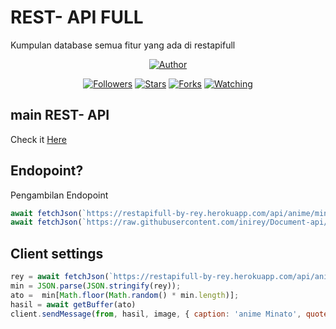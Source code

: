 
 
# REST- API FULL 
Kumpulan database semua fitur yang ada di restapifull
<p align="center">
</p>
<p align="center">
<a href="https://github.com/zeeoneofc"><img title="Author" src="https://img.shields.io/badge/Author-Rey-orange.svg?style=for-the-badge&logo=github"></a>
</p>
<p align="center">
<a href="https://github.com/inirey/followers"><img title="Followers" src="https://img.shields.io/github/followers/inirey?color=red&style=flat-square"></a>
<a href="https://github.com/inirey/Document-api/stargazers/"><img title="Stars" src="https://img.shields.io/github/stars/inirey/Document-api?color=blue&style=flat-square"></a>
<a href="https://github.com/inirey/Document-api/network/members"><img title="Forks" src="https://img.shields.io/github/forks/inirey/Document-api?color=red&style=flat-square"></a>
<a href="https://github.com/inirey/Document-api/watchers"><img title="Watching" src="https://img.shields.io/github/watchers/inirey/Document-api?label=Watchers&color=blue&style=flat-square"></a>
</p>

## main REST- API
Check it [Here](https://restapifull-by-rey.herokuapp.com/api)


## Endopoint?
Pengambilan Endopoint
```js
await fetchJson(`https://restapifull-by-rey.herokuapp.com/api/anime/minato?apikey=administrator`, {method: 'get'})
await fetchJson(`https://raw.githubusercontent.com/inirey/Document-api/main/minato.json`)
```
## Client settings

```js
rey = await fetchJson(`https://restapifull-by-rey.herokuapp.com/api/anime/minato?&Apikey=administrator`, {method: 'get'})
min = JSON.parse(JSON.stringify(rey));
ato =  min[Math.floor(Math.random() * min.length)];
hasil = await getBuffer(ato)
client.sendMessage(from, hasil, image, { caption: 'anime Minato', quoted: mek })
```
</p>
